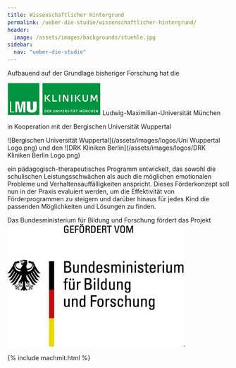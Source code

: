 ```yaml
---
title: Wissenschaftlicher Hintergrund
permalink: /ueber-die-studie/wissenschaftlicher-hintergrund/
header:
  image: /assets/images/backgrounds/stuehle.jpg
sidebar:
  nav: "ueber-die-studie"
---
```


Aufbauend auf der Grundlage bisheriger Forschung hat die


![Ludwig-Maximilian-Universität München](/assets/images/logos/KUM-logo_gruen_inv_11PR.png) Ludwig-Maximilian-Universität München 


in Kooperation mit der Bergischen Universität Wuppertal 


![Bergischen Universität Wuppertal](/assets/images/logos/Uni Wuppertal Logo.png)    und den    ![DRK Kliniken Berlin](/assets/images/logos/DRK Kliniken Berlin Logo.png)  

ein pädagogisch-therapeutisches Programm entwickelt, das sowohl die schulischen Leistungsschwächen als auch die möglichen emotionalen Probleme und Verhaltensauffälligkeiten anspricht. Dieses Förderkonzept soll nun in der Praxis evaluiert werden, um die Effektivität von Förderprogrammen zu steigern und darüber hinaus für jedes Kind die passenden Möglichkeiten und Lösungen zu finden.


Das Bundesministerium für Bildung und Forschung fördert das Projekt ![BMBF Logo](/assets/images/logos/BmBF-Logo.jpg). 


{% include machmit.html %}
